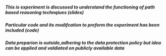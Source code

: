 ##### This is experiment is discussed to understand the functioning of path based reasoning technqiues (slides)
##### Particular code and its modifcation to preform the experiment has been included (code)
##### Data preparion is outside,adhering to  the data protection policy but idea can be applied and valdiated on publicly available data



